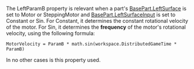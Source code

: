 The LeftParamB property is relevant when a part's [BasePart.LeftSurface](https://create.roblox.com/docs/reference/engine/classes/BasePart#LeftSurface)
is set to Motor or SteppingMotor and [BasePart.LeftSurfaceInput](https://create.roblox.com/docs/reference/engine/classes/BasePart#LeftSurfaceInput) is set to
Constant or Sin. For Constant, it determines the constant rotational
velocity of the motor. For Sin, it determines the **frequency** of the
motor's rotational velocity, using the following formula:

`MotorVelocity = ParamB * math.sin(workspace.DistributedGameTime * ParamB)`

In no other cases is this property used.